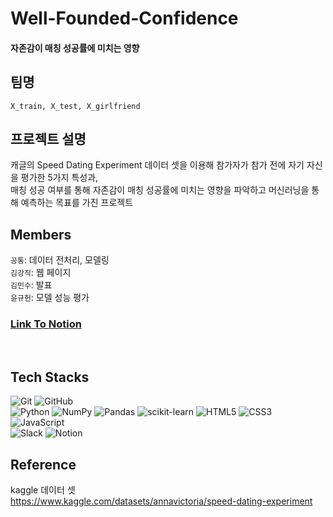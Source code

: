 # Well-Founded-Confidence
#### 자존감이 매칭 성공률에 미치는 영향

## 팀명
`X_train, X_test, X_girlfriend`
<br>

## 프로젝트 설명
캐글의 Speed Dating Experiment 데이터 셋을 이용해 참가자가 참가 전에 자기 자신을 평가한 5가지 특성과,   
매칭 성공 여부를 통해 자존감이 매칭 성공률에 미치는 영향을 파악하고 머신러닝을 통해 예측하는 목표를 가진 프로젝트
<br>

## Members
`공통`: 데이터 전처리, 모델링   
`김강직`: 웹 페이지   
`김민수`: 발표  
`윤규헌`: 모델 성능 평가  
### [Link To Notion](https://invincible-vibraphone-53e.notion.site/8173c93331c74ef2a8cdf1158cd14a61)   
<br>

## Tech Stacks

![Git](https://img.shields.io/badge/git-%23F05033.svg?style=for-the-badge&logo=git&logoColor=white)
![GitHub](https://img.shields.io/badge/github-%23121011.svg?style=for-the-badge&logo=github&logoColor=white)   
![Python](https://img.shields.io/badge/python-3670A0?style=for-the-badge&logo=python&logoColor=ffdd54)
![NumPy](https://img.shields.io/badge/numpy-%23013243.svg?style=for-the-badge&logo=numpy&logoColor=white)
![Pandas](https://img.shields.io/badge/pandas-%23150458.svg?style=for-the-badge&logo=pandas&logoColor=white)
![scikit-learn](https://img.shields.io/badge/scikit--learn-%23F7931E.svg?style=for-the-badge&logo=scikit-learn&logoColor=white)
![HTML5](https://img.shields.io/badge/html5-%23E34F26.svg?style=for-the-badge&logo=html5&logoColor=white)
![CSS3](https://img.shields.io/badge/css3-%231572B6.svg?style=for-the-badge&logo=css3&logoColor=white)
![JavaScript](https://img.shields.io/badge/javascript-%23323330.svg?style=for-the-badge&logo=javascript&logoColor=%23F7DF1E)   
![Slack](https://img.shields.io/badge/Slack-4A154B?style=for-the-badge&logo=slack&logoColor=white)
![Notion](https://img.shields.io/badge/Notion-%23000000.svg?style=for-the-badge&logo=notion&logoColor=white)

## Reference
kaggle 데이터 셋   
https://www.kaggle.com/datasets/annavictoria/speed-dating-experiment
<br>
